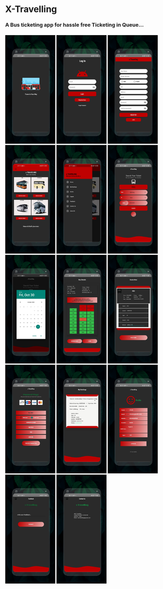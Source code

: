 # X-Travelling
<h3>A Bus ticketing app for hassle free Ticketing in Queue...<h3>

 
<img  src="images/1.jpg" width="160" heigth="150"> <img  src="images/2.jpg" width="160" heigth="150">
<img  src="images/3.jpg" width="160" heigth="150">
<img  src="images/4.jpg" width="160" heigth="150">
<img  src="images/5.jpg" width="160" heigth="150">
<img  src="images/6.jpg" width="160" heigth="150">
<img  src="images/7.jpg" width="160" heigth="150">
<img  src="images/8.jpg" width="160" heigth="150">
<img  src="images/9.jpg" width="160" heigth="150">
<img  src="images/10.jpg" width="160" heigth="150">
 <img  src="images/11.jpg" width="160" heigth="150">
 <img  src="images/12.jpg" width="160" heigth="150">
 <img  src="images/13.jpg" width="160" heigth="150">
 <img  src="images/14.jpg" width="160" heigth="150">
 
 
